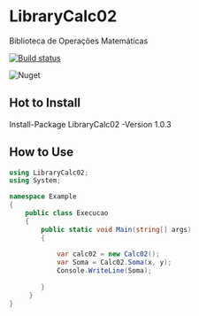# LibraryCalc02
Biblioteca de Operações Matemáticas

[![Build status](https://ci.appveyor.com/api/projects/status/9si4xhkcfoucnw6l/branch/master?svg=true)](https://ci.appveyor.com/project/Thijapones/librarycalc02/branch/master)

![Nuget](https://img.shields.io/nuget/dt/LibraryCAlc00.svg)

## Hot to Install
Install-Package LibraryCalc02 -Version 1.0.3

## How to Use

```CS
using LibraryCalc02;
using System;

namespace Example
{
    public class Execucao
    {
        public static void Main(string[] args)
        {
            
            var calc02 = new Calc02();
            var Soma = Calc02.Soma(x, y);
            Console.WriteLine(Soma);
            
        }
     }
}
```

